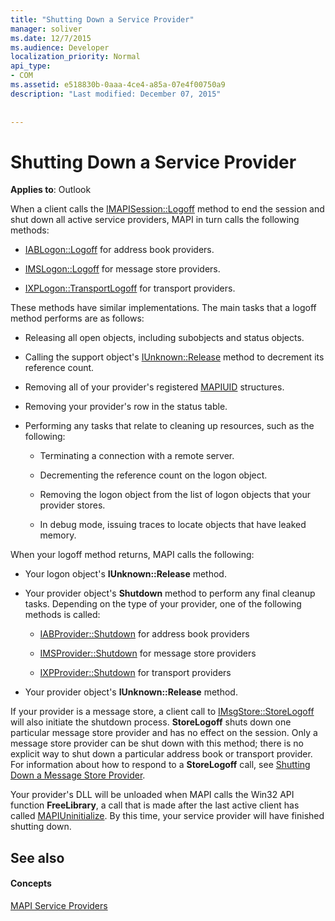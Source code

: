 ```yaml
---
title: "Shutting Down a Service Provider"
manager: soliver
ms.date: 12/7/2015
ms.audience: Developer
localization_priority: Normal
api_type:
- COM
ms.assetid: e518830b-0aaa-4ce4-a85a-07e4f00750a9
description: "Last modified: December 07, 2015"
 
 
---
```


# Shutting Down a Service Provider

 
  
**Applies to**: Outlook 
  
When a client calls the [IMAPISession::Logoff](imapisession-logoff.md) method to end the session and shut down all active service providers, MAPI in turn calls the following methods: 
  
- [IABLogon::Logoff](iablogon-logoff.md) for address book providers. 
    
- [IMSLogon::Logoff](imslogon-logoff.md) for message store providers. 
    
- [IXPLogon::TransportLogoff](ixplogon-transportlogoff.md) for transport providers. 
    
These methods have similar implementations. The main tasks that a logoff method performs are as follows:
  
- Releasing all open objects, including subobjects and status objects.
    
- Calling the support object's [IUnknown::Release](http://msdn.microsoft.com/library/4b494c6f-f0ee-4c35-ae45-ed956f40dc7a%28Office.15%29.aspx) method to decrement its reference count. 
    
- Removing all of your provider's registered [MAPIUID](mapiuid.md) structures. 
    
- Removing your provider's row in the status table.
    
- Performing any tasks that relate to cleaning up resources, such as the following:
    
  - Terminating a connection with a remote server.
    
  - Decrementing the reference count on the logon object.
    
  - Removing the logon object from the list of logon objects that your provider stores.
    
  - In debug mode, issuing traces to locate objects that have leaked memory.
    
When your logoff method returns, MAPI calls the following:
  
- Your logon object's **IUnknown::Release** method. 
    
- Your provider object's **Shutdown** method to perform any final cleanup tasks. Depending on the type of your provider, one of the following methods is called: 
    
  - [IABProvider::Shutdown](iabprovider-shutdown.md) for address book providers 
    
  - [IMSProvider::Shutdown](imsprovider-shutdown.md) for message store providers 
    
  - [IXPProvider::Shutdown](ixpprovider-shutdown.md) for transport providers 
    
- Your provider object's **IUnknown::Release** method. 
    
If your provider is a message store, a client call to [IMsgStore::StoreLogoff](imsgstore-storelogoff.md) will also initiate the shutdown process. **StoreLogoff** shuts down one particular message store provider and has no effect on the session. Only a message store provider can be shut down with this method; there is no explicit way to shut down a particular address book or transport provider. For information about how to respond to a **StoreLogoff** call, see [Shutting Down a Message Store Provider](shutting-down-a-message-store-provider.md).
  
Your provider's DLL will be unloaded when MAPI calls the Win32 API function **FreeLibrary**, a call that is made after the last active client has called [MAPIUninitialize](mapiuninitialize.md). By this time, your service provider will have finished shutting down. 
  
## See also

#### Concepts

[MAPI Service Providers](mapi-service-providers.md)

